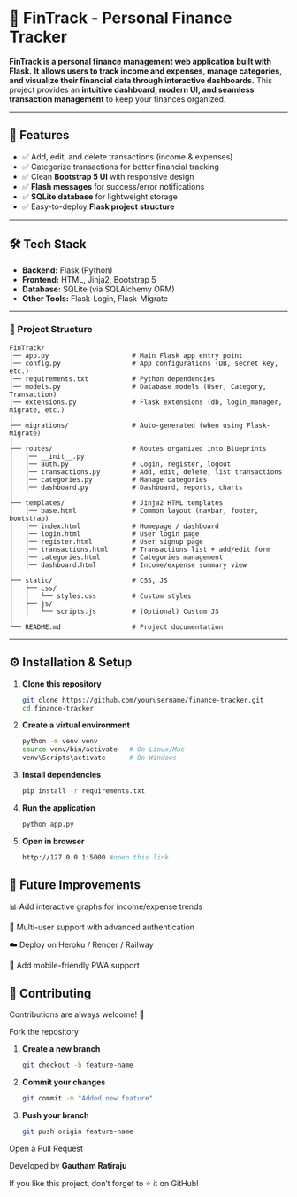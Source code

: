 # 💸 FinTrack - Personal Finance Tracker

**FinTrack is a personal finance management web application built with Flask.**
**It allows users to track income and expenses, manage categories, and visualize their financial data through interactive dashboards.** 
This project provides an **intuitive dashboard, modern UI, and seamless transaction management** to keep your finances organized.

---

## 🚀 Features

- ✅ Add, edit, and delete transactions (income & expenses)  
- ✅ Categorize transactions for better financial tracking  
- ✅ Clean **Bootstrap 5 UI** with responsive design  
- ✅ **Flash messages** for success/error notifications  
- ✅ **SQLite database** for lightweight storage  
- ✅ Easy-to-deploy **Flask project structure**  

---

## 🛠️ Tech Stack

- **Backend:** Flask (Python)  
- **Frontend:** HTML, Jinja2, Bootstrap 5  
- **Database:** SQLite (via SQLAlchemy ORM)  
- **Other Tools:** Flask-Login, Flask-Migrate  

---

### 📂 Project Structure
```
FinTrack/
│── app.py                     # Main Flask app entry point
│── config.py                  # App configurations (DB, secret key, etc.)
│── requirements.txt           # Python dependencies
│── models.py                  # Database models (User, Category, Transaction)
│── extensions.py              # Flask extensions (db, login_manager, migrate, etc.)
│
├── migrations/                # Auto-generated (when using Flask-Migrate)
│
├── routes/                    # Routes organized into Blueprints
│   │── __init__.py
│   │── auth.py                # Login, register, logout
│   │── transactions.py        # Add, edit, delete, list transactions
│   │── categories.py          # Manage categories
│   │── dashboard.py           # Dashboard, reports, charts
│
├── templates/                 # Jinja2 HTML templates
│   │── base.html              # Common layout (navbar, footer, bootstrap)
│   │── index.html             # Homepage / dashboard
│   │── login.html             # User login page
│   │── register.html          # User signup page
│   │── transactions.html      # Transactions list + add/edit form
│   │── categories.html        # Categories management
│   │── dashboard.html         # Income/expense summary view
│
├── static/                    # CSS, JS
│   ├── css/
│   │   └── styles.css         # Custom styles
│   ├── js/
│   │   └── scripts.js         # (Optional) Custom JS
│
└── README.md                  # Project documentation
```
---

## ⚙️ Installation & Setup

1. **Clone this repository**
   ```bash
   git clone https://github.com/yourusername/finance-tracker.git
   cd finance-tracker
2. **Create a virtual environment**
   ```bash
   python -m venv venv
   source venv/bin/activate   # On Linux/Mac
   venv\Scripts\activate      # On Windows
3. **Install dependencies**
   ```bash
   pip install -r requirements.txt
4. **Run the application**
   ```bash
   python app.py
5. **Open in browser**
   ```bash
   http://127.0.0.1:5000 #open this link

## 🔮 Future Improvements

📊 Add interactive graphs for income/expense trends

👤 Multi-user support with advanced authentication

☁️ Deploy on Heroku / Render / Railway

📱 Add mobile-friendly PWA support

## 🤝 Contributing

Contributions are always welcome! 🎉

 Fork the repository

1. **Create a new branch**
   ```bash
   git checkout -b feature-name
2. **Commit your changes**
   ```bash
   git commit -m "Added new feature"
3. **Push your branch**
   ```bash
   git push origin feature-name
  Open a Pull Request

Developed by **Gautham Ratiraju**

If you like this project, don’t forget to ⭐ it on GitHub!
